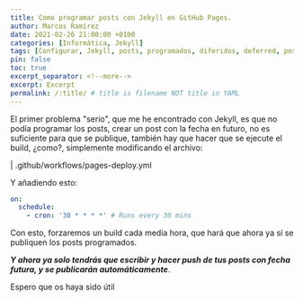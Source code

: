 ```yaml
---
title: Como programar posts con Jekyll en GitHub Pages.
author: Marcos Ramírez
date: 2021-02-26 21:00:00 +0100
categories: [Informática, Jekyll]
tags: [Configurar, Jekyll, posts, programados, diferidos, deferred, posts]
pin: false
toc: true
excerpt_separator: <!--more-->
excerpt: Excerpt
permalink: /:title/ # title is filename NOT title in YAML
---
```


El primer problema "serio", que me he encontrado con Jekyll, es que no podía programar los posts, crear un post con la fecha en futuro, no es suficiente para que se publique, también hay que hacer que se ejecute el build, ¿como?, simplemente modificando el archivo:

| .github/workflows/pages-deploy.yml

Y añadiendo esto:

```YAML
on:
  schedule:
    - cron: '30 * * * *' # Runs every 30 mins

```

Con esto, forzaremos un build cada media hora, que hará que ahora ya sí se publiquen los posts programados.

***Y ahora ya solo tendrás que escribir y hacer push de tus posts con fecha futura, y se publicarán automáticamente***.




Espero que os haya sido útil
